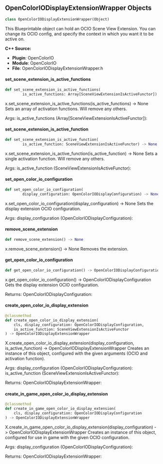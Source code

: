 ## OpenColorIODisplayExtensionWrapper Objects

```python
class OpenColorIODisplayExtensionWrapper(Object)
```

This Blueprintable object can hold an OCIO Scene View Extension.
You can change its OCIO config, and specify the context in which you want it to be active on.

**C++ Source:**

- **Plugin**: OpenColorIO
- **Module**: OpenColorIO
- **File**: OpenColorIODisplayExtensionWrapper.h

<a id="unreal.OpenColorIODisplayExtensionWrapper.set_scene_extension_is_active_functions"></a>

#### set_scene_extension_is_active_functions

```python
def set_scene_extension_is_active_functions(
        is_active_functions: Array[SceneViewExtensionIsActiveFunctor]) -> None
```

x.set_scene_extension_is_active_functions(is_active_functions) -> None
Sets an array of activation functions. Will remove any others.

Args:
    is_active_functions (Array[SceneViewExtensionIsActiveFunctor]):

<a id="unreal.OpenColorIODisplayExtensionWrapper.set_scene_extension_is_active_function"></a>

#### set_scene_extension_is_active_function

```python
def set_scene_extension_is_active_function(
        is_active_function: SceneViewExtensionIsActiveFunctor) -> None
```

x.set_scene_extension_is_active_function(is_active_function) -> None
Sets a single activation function. Will remove any others.

Args:
    is_active_function (SceneViewExtensionIsActiveFunctor):

<a id="unreal.OpenColorIODisplayExtensionWrapper.set_open_color_io_configuration"></a>

#### set_open_color_io_configuration

```python
def set_open_color_io_configuration(
        display_configuration: OpenColorIODisplayConfiguration) -> None
```

x.set_open_color_io_configuration(display_configuration) -> None
Sets the display extension OCIO configuration.

Args:
    display_configuration (OpenColorIODisplayConfiguration):

<a id="unreal.OpenColorIODisplayExtensionWrapper.remove_scene_extension"></a>

#### remove_scene_extension

```python
def remove_scene_extension() -> None
```

x.remove_scene_extension() -> None
Removes the extension.

<a id="unreal.OpenColorIODisplayExtensionWrapper.get_open_color_io_configuration"></a>

#### get_open_color_io_configuration

```python
def get_open_color_io_configuration() -> OpenColorIODisplayConfiguration
```

x.get_open_color_io_configuration() -> OpenColorIODisplayConfiguration
Gets the display extension OCIO configuration.

Returns:
    OpenColorIODisplayConfiguration:

<a id="unreal.OpenColorIODisplayExtensionWrapper.create_open_color_io_display_extension"></a>

#### create_open_color_io_display_extension

```python
@classmethod
def create_open_color_io_display_extension(
    cls, display_configuration: OpenColorIODisplayConfiguration,
    is_active_function: SceneViewExtensionIsActiveFunctor
) -> OpenColorIODisplayExtensionWrapper
```

X.create_open_color_io_display_extension(display_configuration, is_active_function) -> OpenColorIODisplayExtensionWrapper
Creates an instance of this object, configured with the given arguments (OCIO and activation function).

Args:
    display_configuration (OpenColorIODisplayConfiguration): 
    is_active_function (SceneViewExtensionIsActiveFunctor): 

Returns:
    OpenColorIODisplayExtensionWrapper:

<a id="unreal.OpenColorIODisplayExtensionWrapper.create_in_game_open_color_io_display_extension"></a>

#### create_in_game_open_color_io_display_extension

```python
@classmethod
def create_in_game_open_color_io_display_extension(
    cls, display_configuration: OpenColorIODisplayConfiguration
) -> OpenColorIODisplayExtensionWrapper
```

X.create_in_game_open_color_io_display_extension(display_configuration) -> OpenColorIODisplayExtensionWrapper
Creates an instance of this object, configured for use in game with the given OCIO configuration.

Args:
    display_configuration (OpenColorIODisplayConfiguration): 

Returns:
    OpenColorIODisplayExtensionWrapper:

<a id="unreal.CaptureCardMediaSource"></a>